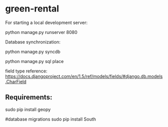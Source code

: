 green-rental
============

For starting a local development server:

python manage.py runserver 8080


Database synchronization:

python manage.py syncdb


python manage.py sql place

field type reference:
https://docs.djangoproject.com/en/1.5/ref/models/fields/#django.db.models.CharField

Requirements:
-----------------

sudo pip install geopy

#database migrations
sudo pip install South